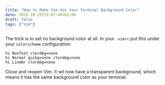 ```yaml
---
title: "How to Make Vim Use Your Terminal Background Color"
date: 2019-10-25T23:07:49+02:00
draft: false
tags: ["Vim"] 
---
```


The trick is to set no background color at all. In your ```.vimrc``` put this
under your ```colorscheme``` configuration:
```
hi NonText ctermbg=none	
hi Normal guibg=none ctermbg=none
hi LineNr ctermbg=none
```

Close and reopen Vim. It wil now have a transparent background, which means it
has the same background color as your terminal.
